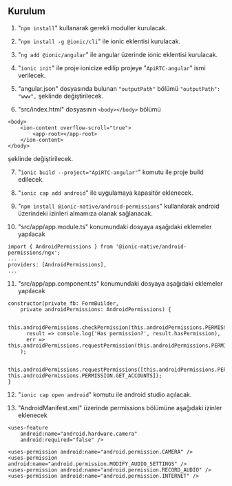 ## Kurulum

1) "`npm install`" kullanarak gerekli moduller kurulacak.

2) "`npm install -g @ionic/cli`" ile ionic eklentisi kurulacak.

3) "`ng add @ionic/angular`" ile angular üzerinde ionic eklentisi kurulacak. 

4) "`ionic init`" ile proje ionicize edilip projeye "`ApiRTC-angular`" ismi verilecek.

5) "angular.json" dosyasında bulunan `"outputPath"` bölümü 
`"outputPath": "www",`
şeklinde değiştirilecek.

6) "src/index.html" dosyasının `<body></body>` bölümü
```
<body>
    <ion-content overflow-scroll="true">
        <app-root></app-root>
    </ion-content>
</body>
```
şeklinde değiştirilecek.

7) "`ionic build --project="ApiRTC-angular"`" komutu ile proje build edilecek.

8) "`ionic cap add android`" ile uygulamaya kapasitör eklenecek.

9) "`npm install @ionic-native/android-permissions`" kullanılarak android üzerindeki izinleri almamıza olanak sağlanacak.

10) "src/app/app.module.ts" konumundaki dosyaya aşağıdaki eklemeler yapılacak
```
import { AndroidPermissions } from '@ionic-native/android-permissions/ngx';
...
providers: [AndroidPermissions],
...
```
11) "src/app/app.component.ts" konumundaki dosyaya aşağıdaki eklemeler yapılacak
```
constructor(private fb: FormBuilder,
    private androidPermissions: AndroidPermissions) {

    this.androidPermissions.checkPermission(this.androidPermissions.PERMISSION.CAMERA).then(
      result => console.log('Has permission?', result.hasPermission),
      err => this.androidPermissions.requestPermission(this.androidPermissions.PERMISSION.CAMERA)
    );

    this.androidPermissions.requestPermissions([this.androidPermissions.PERMISSION.CAMERA, this.androidPermissions.PERMISSION.GET_ACCOUNTS]);
}
```

12) "`ionic cap open android`" komutu ile android studio açılacak.

13) "AndroidManifest.xml" üzerinde permissions bölümüne aşağıdaki izinler eklenecek
```
<uses-feature
    android:name="android.hardware.camera"
    android:required="false" />

<uses-permission android:name="android.permission.CAMERA" />
<uses-permission android:name="android.permission.MODIFY_AUDIO_SETTINGS" />
<uses-permission android:name="android.permission.RECORD_AUDIO" />
<uses-permission android:name="android.permission.INTERNET" />
```
